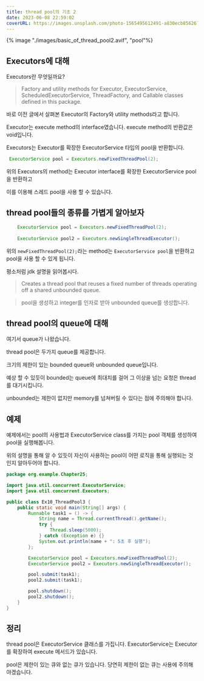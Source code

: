 ```yaml
---
title: thread pool의 기초 2
date: 2023-06-08 22:59:02
coverURL: https://images.unsplash.com/photo-1565495612491-a830ecb85626?ixlib=rb-4.0.3&ixid=M3wxMjA3fDB8MHxwaG90by1wYWdlfHx8fGVufDB8fHx8fA%3D%3D&auto=format&fit=crop&w=870&q=80
---
```


{% image "./images/basic_of_thread_pool2.avif", "pool"%}

## Executors에 대해

Executors란 무엇일까요?

> Factory and utility methods for Executor, ExecutorService, ScheduledExecutorService, ThreadFactory, and Callable classes defined in this package. 

바로 이전 글에서 살펴본 Executor의 Factory와 utility methods라고 합니다.

Executor는 execute method의 interface였습니다.
execute method의 반환값은 void입니다.

Executors는 Executor를 확장한 ExecutorService 타입의 pool을 반환합니다.

```java
 ExecutorService pool = Executors.newFixedThreadPool(2);
```

위의 Executors의 method는 Executor interface를 확장한 ExecutorService pool을 반환하고

이를 이용해 스레드 pool을 사용 할 수 있습니다.

## thread pool들의 종류를 가볍게 알아보자

```java
	ExecutorService pool = Executors.newFixedThreadPool(2);		
    
    ExecutorService pool2 = Executors.newSingleThreadExecutor();

```

위의 `newFixedThreadPool(2);`라는 method는
`ExecutorService pool`을 반환하고 pool을 사용 할 수 있게 됩니다.

평소처럼 jdk 설명을 읽어봅시다.

> Creates a thread pool that reuses a fixed number of threads operating off a shared unbounded queue.

> pool을 생성하고 integer를 인자로 받아 unbounded queue를 생성합니다.

## thread pool의 queue에 대해

여기서 queue가 나왔습니다.

thread pool은 두가지 queue를 제공합니다.

크기의 제한이 있는 bounded queue와 unbounded queue입니다.

예상 할 수 있듯이 bounded는 queue에 최대치를 걸어 그 이상을 넘는 요청은 thread를 대기시킵니다.

unbounded는 제한이 없지만 memory를 넘쳐버릴 수 있다는 점에 주의해야 합니다.


## 예제 

예제에서는 pool의 사용법과
ExecutorService class를 가지는 pool 객체를 생성하여
pool을 실행해봅니다.

위의 설명을 통해 알 수 있듯이 자신이 사용하는 pool이
어떤 로직을 통해 실행되는 것인지 알아두어야 합니다.

```java
package org.example.Chapter25;

import java.util.concurrent.ExecutorService;
import java.util.concurrent.Executors;

public class Ex10_ThreadPool3 {
	public static void main(String[] args) {
		Runnable task1 = () -> {
			String name = Thread.currentThread().getName();
			try {
				Thread.sleep(5000);
			} catch (Exception e) {}
			System.out.println(name + ": 5초 후 실행");
		};

		ExecutorService pool = Executors.newFixedThreadPool(2);
		ExecutorService pool2 = Executors.newSingleThreadExecutor();

		pool.submit(task1);
		pool2.submit(task1);

		pool.shutdown();
		pool2.shutdown();
	}
}

```

## 정리

thread pool은 ExecutorService 클래스를 가집니다.
ExecutorService는 Executor를 확장하여 execute 메서드가 있습니다.

pool은 제한이 있는 큐와 없는 큐가 있습니다.
당연히 제한이 없는 큐는 사용에 주의해야겠습니다.